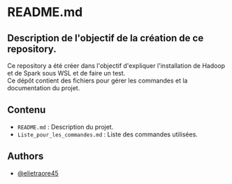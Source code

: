 
# README.md

## Description de l'objectif de la création de ce repository.
Ce repository a été créer dans l'objectif d'expliquer l'installation de Hadoop et de Spark sous WSL et de faire un test.  
Ce dépôt contient des fichiers pour gérer les commandes et la documentation du projet.

## Contenu
- `README.md` : Description du projet.
- `Liste_pour_les_commandes.md` : Liste des commandes utilisées.

## Authors

- [@elietraore45](https://www.github.com/elietraore45)


